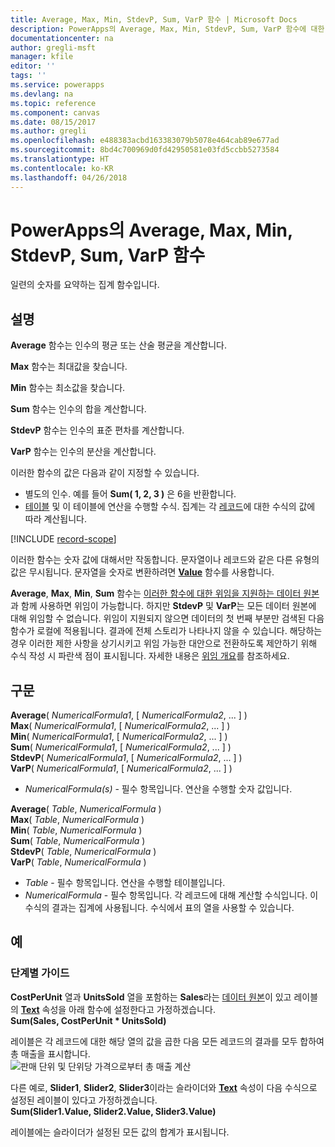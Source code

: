 ```yaml
---
title: Average, Max, Min, StdevP, Sum, VarP 함수 | Microsoft Docs
description: PowerApps의 Average, Max, Min, StdevP, Sum, VarP 함수에 대한 구문과 예제를 포함한 참조 정보
documentationcenter: na
author: gregli-msft
manager: kfile
editor: ''
tags: ''
ms.service: powerapps
ms.devlang: na
ms.topic: reference
ms.component: canvas
ms.date: 08/15/2017
ms.author: gregli
ms.openlocfilehash: e488383acbd163383079b5078e464cab89e677ad
ms.sourcegitcommit: 8bd4c700969d0fd42950581e03fd5ccbb5273584
ms.translationtype: HT
ms.contentlocale: ko-KR
ms.lasthandoff: 04/26/2018
---
```

# <a name="average-max-min-stdevp-sum-and-varp-functions-in-powerapps"></a>PowerApps의 Average, Max, Min, StdevP, Sum, VarP 함수
일련의 숫자를 요약하는 집계 함수입니다.

## <a name="description"></a>설명
**Average** 함수는 인수의 평균 또는 산술 평균을 계산합니다.

**Max** 함수는 최대값을 찾습니다.

**Min** 함수는 최소값을 찾습니다.

**Sum** 함수는 인수의 합을 계산합니다.

**StdevP** 함수는 인수의 표준 편차를 계산합니다.

**VarP** 함수는 인수의 분산을 계산합니다.

이러한 함수의 값은 다음과 같이 지정할 수 있습니다.

* 별도의 인수. 예를 들어 **Sum( 1, 2, 3 )** 은 6을 반환합니다.
* [테이블](../working-with-tables.md) 및 이 테이블에 연산을 수행할 수식.  집계는 각 [레코드](../working-with-tables.md#records)에 대한 수식의 값에 따라 계산됩니다.  

[!INCLUDE [record-scope](../../../includes/record-scope.md)]

이러한 함수는 숫자 값에 대해서만 작동합니다. 문자열이나 레코드와 같은 다른 유형의 값은 무시됩니다. 문자열을 숫자로 변환하려면 **[Value](function-value.md)** 함수를 사용합니다.

**Average**, **Max**, **Min**, **Sum** 함수는 [이러한 함수에 대한 위임을 지원하는 데이터 원본](../delegation-list.md)과 함께 사용하면 위임이 가능합니다.  하지만 **StdevP** 및 **VarP**는 모든 데이터 원본에 대해 위임할 수 없습니다.  위임이 지원되지 않으면 데이터의 첫 번째 부분만 검색된 다음 함수가 로컬에 적용됩니다.  결과에 전체 스토리가 나타나지 않을 수 있습니다.  해당하는 경우 이러한 제한 사항을 상기시키고 위임 가능한 대안으로 전환하도록 제안하기 위해 수식 작성 시 파란색 점이 표시됩니다. 자세한 내용은 [위임 개요](../delegation-overview.md)를 참조하세요.

## <a name="syntax"></a>구문
**Average**( *NumericalFormula1*, [ *NumericalFormula2*, ... ] )<br>**Max**( *NumericalFormula1*, [ *NumericalFormula2*, ... ] )<br>**Min**( *NumericalFormula1*, [ *NumericalFormula2*, ... ] )<br>**Sum**( *NumericalFormula1*, [ *NumericalFormula2*, ... ] )<br>**StdevP**( *NumericalFormula1*, [ *NumericalFormula2*, ... ] )<br>**VarP**( *NumericalFormula1*, [ *NumericalFormula2*, ... ] )

* *NumericalFormula(s)* - 필수 항목입니다.  연산을 수행할 숫자 값입니다.

**Average**( *Table*, *NumericalFormula* )<br>**Max**( *Table*, *NumericalFormula* )<br>**Min**( *Table*, *NumericalFormula* )<br>**Sum**( *Table*, *NumericalFormula* )<br>**StdevP**( *Table*, *NumericalFormula* )<br>**VarP**( *Table*, *NumericalFormula* )

* *Table* - 필수 항목입니다.  연산을 수행할 테이블입니다.
* *NumericalFormula* - 필수 항목입니다. 각 레코드에 대해 계산할 수식입니다. 이 수식의 결과는 집계에 사용됩니다. 수식에서 표의 열을 사용할 수 있습니다.

## <a name="examples"></a>예
### <a name="step-by-step"></a>단계별 가이드
**CostPerUnit** 열과 **UnitsSold** 열을 포함하는 **Sales**라는 [데이터 원본](../working-with-data-sources.md)이 있고 레이블의 **[Text](../controls/properties-core.md)** 속성을 아래 함수에 설정한다고 가정하겠습니다.<br>
**Sum(Sales, CostPerUnit * UnitsSold)**

레이블은 각 레코드에 대한 해당 열의 값을 곱한 다음 모든 레코드의 결과를 모두 합하여 총 매출을 표시합니다.<br>![판매 단위 및 단위당 가격으로부터 총 매출 계산](./media/function-aggregates/total-sales.png)

다른 예로, **Slider1**, **Slider2**, **Slider3**이라는 슬라이더와 **[Text](../controls/properties-core.md)** 속성이 다음 수식으로 설정된 레이블이 있다고 가정하겠습니다.<br>
**Sum(Slider1.Value, Slider2.Value, Slider3.Value)**

레이블에는 슬라이더가 설정된 모든 값의 합계가 표시됩니다.

